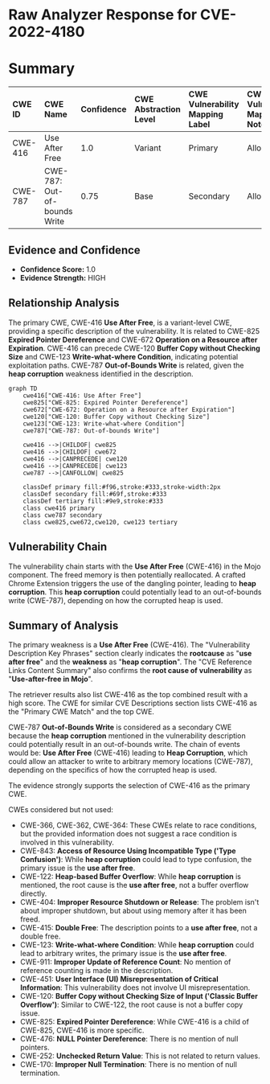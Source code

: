 # Raw Analyzer Response for CVE-2022-4180

# Summary
| CWE ID  | CWE Name                                                                                               | Confidence | CWE Abstraction Level | CWE Vulnerability Mapping Label | CWE-Vulnerability Mapping Notes |
| :------- | :------------------------------------------------------------------------------------------------------- | :---------- | :---------------------- | :------------------------------ | :------------------------------ |
| CWE-416 | Use After Free                                                                                         | 1.0         | Variant               | Primary                         | Allowed                         |
| CWE-787 | CWE-787: Out-of-bounds Write                                                                                             | 0.75      | Base                 | Secondary                       | Allowed                         |

## Evidence and Confidence

*   **Confidence Score:** 1.0
*   **Evidence Strength:** HIGH

## Relationship Analysis
The primary CWE, CWE-416 **Use After Free**, is a variant-level CWE, providing a specific description of the vulnerability. It is related to CWE-825 **Expired Pointer Dereference** and CWE-672 **Operation on a Resource after Expiration**. CWE-416 can precede CWE-120 **Buffer Copy without Checking Size** and CWE-123 **Write-what-where Condition**, indicating potential exploitation paths. CWE-787 **Out-of-Bounds Write** is related, given the **heap corruption** weakness identified in the description.

```mermaid
graph TD
    cwe416["CWE-416: Use After Free"]
    cwe825["CWE-825: Expired Pointer Dereference"]
    cwe672["CWE-672: Operation on a Resource after Expiration"]
    cwe120["CWE-120: Buffer Copy without Checking Size"]
    cwe123["CWE-123: Write-what-where Condition"]
    cwe787["CWE-787: Out-of-bounds Write"]

    cwe416 -->|CHILDOF| cwe825
    cwe416 -->|CHILDOF| cwe672
    cwe416 -->|CANPRECEDE| cwe120
    cwe416 -->|CANPRECEDE| cwe123
    cwe787 -->|CANFOLLOW| cwe825
    
    classDef primary fill:#f96,stroke:#333,stroke-width:2px
    classDef secondary fill:#69f,stroke:#333
    classDef tertiary fill:#9e9,stroke:#333
    class cwe416 primary
    class cwe787 secondary
    class cwe825,cwe672,cwe120, cwe123 tertiary
```

## Vulnerability Chain
The vulnerability chain starts with the **Use After Free** (CWE-416) in the Mojo component. The freed memory is then potentially reallocated. A crafted Chrome Extension triggers the use of the dangling pointer, leading to **heap corruption**. This **heap corruption** could potentially lead to an out-of-bounds write (CWE-787), depending on how the corrupted heap is used.

## Summary of Analysis
The primary weakness is a **Use After Free** (CWE-416). The "Vulnerability Description Key Phrases" section clearly indicates the **rootcause** as "**use after free**" and the **weakness** as "**heap corruption**". The "CVE Reference Links Content Summary" also confirms the **root cause of vulnerability** as "**Use-after-free in Mojo**".

The retriever results also list CWE-416 as the top combined result with a high score. The CWE for similar CVE Descriptions section lists CWE-416 as the "Primary CWE Match" and the top CWE.

CWE-787 **Out-of-Bounds Write** is considered as a secondary CWE because the **heap corruption** mentioned in the vulnerability description could potentially result in an out-of-bounds write. The chain of events would be: **Use After Free** (CWE-416) leading to **Heap Corruption**, which could allow an attacker to write to arbitrary memory locations (CWE-787), depending on the specifics of how the corrupted heap is used.

The evidence strongly supports the selection of CWE-416 as the primary CWE.

CWEs considered but not used:

*   CWE-366, CWE-362, CWE-364: These CWEs relate to race conditions, but the provided information does not suggest a race condition is involved in this vulnerability.
*   CWE-843: **Access of Resource Using Incompatible Type ('Type Confusion')**: While **heap corruption** could lead to type confusion, the primary issue is the **use after free**.
*   CWE-122: **Heap-based Buffer Overflow**: While **heap corruption** is mentioned, the root cause is the **use after free**, not a buffer overflow directly.
*   CWE-404: **Improper Resource Shutdown or Release**: The problem isn't about improper shutdown, but about using memory after it has been freed.
*   CWE-415: **Double Free**: The description points to a **use after free**, not a double free.
*   CWE-123: **Write-what-where Condition**: While **heap corruption** could lead to arbitrary writes, the primary issue is the **use after free**.
*   CWE-911: **Improper Update of Reference Count**: No mention of reference counting is made in the description.
*   CWE-451: **User Interface (UI) Misrepresentation of Critical Information**: This vulnerability does not involve UI misrepresentation.
*   CWE-120: **Buffer Copy without Checking Size of Input ('Classic Buffer Overflow')**: Similar to CWE-122, the root cause is not a buffer copy issue.
*   CWE-825: **Expired Pointer Dereference**: While CWE-416 is a child of CWE-825, CWE-416 is more specific.
*   CWE-476: **NULL Pointer Dereference**: There is no mention of null pointers.
*   CWE-252: **Unchecked Return Value**: This is not related to return values.
*   CWE-170: **Improper Null Termination**: There is no mention of null termination.